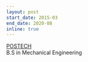 ```yaml
---
layout: post
start_date: 2015-03
end_date: 2020-08
inline: true
---
```


[POSTECH](https://www.postech.ac.kr) \
B.S in Mechanical Engineering
